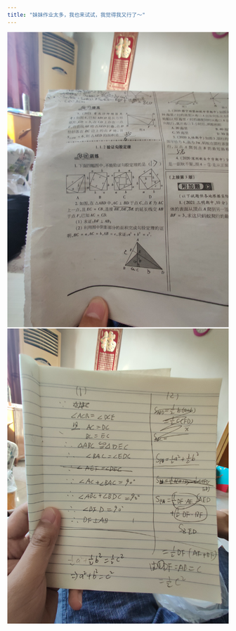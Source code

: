 ```yaml
---
title: "妹妹作业太多，我也来试试，我觉得我又行了～"
---
```


![IMG_20211004_145510](https://raw.githubusercontent.com/petterobam/picture-bucket/main/vs-code/upload/imgsIMG_20211004_145510.jpg)
![IMG_20211004_154214](https://raw.githubusercontent.com/petterobam/picture-bucket/main/vs-code/upload/imgsIMG_20211004_154214.jpg)